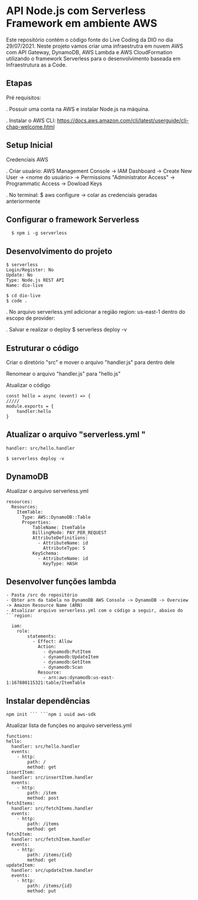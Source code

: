 # API Node.js com Serverless Framework em ambiente AWS
Este repositório contém o código fonte do Live Coding da DIO no dia 29/07/2021. Neste projeto vamos criar uma infraestrutra em nuvem AWS com API Gateway, DynamoDB, AWS Lambda e AWS CloudFormation utilizando o framework Serverless para o desenvolvimento baseada em Infraestrutura as a Code.

## Etapas
Pré requisitos:

. Possuir uma conta na AWS e instalar Node.js na máquina.

. Instalar o AWS CLI: https://docs.aws.amazon.com/cli/latest/userguide/cli-chap-welcome.html

## Setup Inicial
Credenciais AWS

. Criar usuário: AWS Management Console -> IAM Dashboard -> Create New User -> <nome do usuário> -> Permissions "Administrator Access" -> Programmatic Access -> Dowload Keys

. No terminal: $ aws configure -> colar as credenciais geradas anteriormente

## Configurar o framework Serverless
```
  $ npm i -g serverless
```
## Desenvolvimento do projeto
```
$ serverless
Login/Register: No
Update: No
Type: Node.js REST API
Name: dio-live
```
```
$ cd dio-live
$ code .
```
. No arquivo serverless.yml adicionar a região region: us-east-1 dentro do escopo de provider:

. Salvar e realizar o deploy $ serverless deploy -v

## Estruturar o código
Criar o diretório "src" e mover o arquivo "handler.js" para dentro dele

Renomear o arquivo "handler.js" para "hello.js"

Atualizar o código
```
const hello = async (event) => {
/////
module.exports = {
    handler:hello
}
```

## Atualizar o arquivo "serverless.yml "
```
handler: src/hello.handler
```
```
$ serverless deploy -v
```

## DynamoDB
Atualizar o arquivo serverless.yml
```
resources:
  Resources:
    ItemTable:
      Type: AWS::DynamoDB::Table
      Properties:
          TableName: ItemTable
          BillingMode: PAY_PER_REQUEST
          AttributeDefinitions:
            - AttributeName: id
              AttributeType: S
          KeySchema:
            - AttributeName: id
              KeyType: HASH
```

## Desenvolver funções lambda
```
- Pasta /src do repositório
- Obter arn da tabela no DynamoDB AWS Console -> DynamoDB -> Overview -> Amazon Resource Name (ARN)
- Atualizar arquivo serverless.yml com o código a seguir, abaixo do ```region:
```
```
  iam:
    role:
        statements:
          - Effect: Allow
            Action:
              - dynamodb:PutItem
              - dynamodb:UpdateItem
              - dynamodb:GetItem
              - dynamodb:Scan
            Resource:
              - arn:aws:dynamodb:us-east-1:167880115321:table/ItemTable
```

## Instalar dependências
```
npm init ``` ```npm i uuid aws-sdk
```

Atualizar lista de funções no arquivo serverless.yml
```
functions:
hello:
  handler: src/hello.handler
  events:
    - http:
        path: /
        method: get
insertItem:
  handler: src/insertItem.handler
  events:
    - http:
        path: /item
        method: post
fetchItems:
  handler: src/fetchItems.handler
  events:
    - http:
        path: /items
        method: get
fetchItem:
  handler: src/fetchItem.handler
  events:
    - http:
        path: /items/{id}
        method: get
updateItem:
  handler: src/updateItem.handler
  events:
    - http:
        path: /items/{id}
        method: put
```